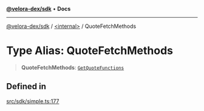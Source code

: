 [**@velora-dex/sdk**](../../README.md) • **Docs**

***

[@velora-dex/sdk](../../globals.md) / [\<internal\>](../README.md) / QuoteFetchMethods

# Type Alias: QuoteFetchMethods

> **QuoteFetchMethods**: [`GetQuoteFunctions`](../../type-aliases/GetQuoteFunctions.md)

## Defined in

[src/sdk/simple.ts:177](https://github.com/paraswap/paraswap-sdk/blob/master/src/sdk/simple.ts#L177)

